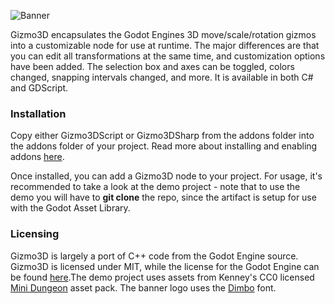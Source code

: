 ![Banner](https://i.imgur.com/qyWHmxW.png)

Gizmo3D encapsulates the Godot Engines 3D move/scale/rotation gizmos into a customizable node for use at runtime. The major differences are that you can edit all transformations at the same time, and customization options have been added. The selection box and axes can be toggled, colors changed, snapping intervals changed, and more. It is available in both C# and GDScript.

### Installation
Copy either Gizmo3DScript or Gizmo3DSharp from the addons folder into the addons folder of your project. Read more about installing and enabling addons [here](https://docs.godotengine.org/en/stable/tutorials/plugins/editor/installing_plugins.html). 

Once installed, you can add a Gizmo3D node to your project. For usage, it's recommended to take a look at the demo project - note that to use the demo you will have to **git clone** the repo, since the artifact is setup for use with the Godot Asset Library.

### Licensing
Gizmo3D is largely a port of C++ code from the Godot Engine source. Gizmo3D is licensed under MIT, while the license for the Godot Engine can be found [here](https://godotengine.org/license/).The demo project uses assets from Kenney's CC0 licensed [Mini Dungeon](https://kenney.nl/assets/mini-dungeon) asset pack. The banner logo uses the [Dimbo](https://www.dafont.com/dimbo.font) font.
